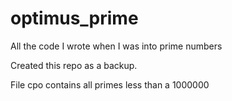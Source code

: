 # optimus_prime
All the code I wrote when I was into prime numbers

Created this repo as a backup.

File cpo contains all primes less than a 1000000
